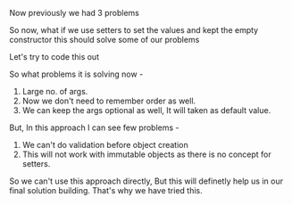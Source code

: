 Now previously we had 3 problems 

So now, what if we use setters to set the values and kept the empty constructor this should solve some of our problems

Let's try to code this out

So what problems it is solving now -

1. Large no. of args.
2. Now we don't need to remember order as well.
3. We can keep the args optional as well, It will taken as default value.

But, In this approach I can see few problems - 

1. We can't do validation before object creation
2. This will not work with immutable objects as there is no concept for setters.

So we can't use this approach directly, But this will definetly help us in our final solution building. That's why we have tried this.